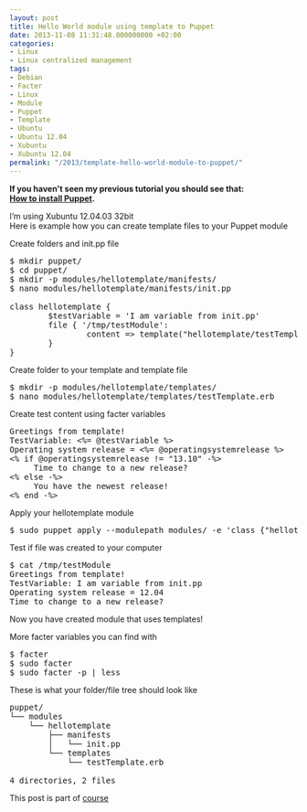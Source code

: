 ```yaml
---
layout: post
title: Hello World module using template to Puppet
date: 2013-11-08 11:31:48.000000000 +02:00
categories:
- Linux
- Linux centralized management
tags:
- Debian
- Facter
- Linux
- Module
- Puppet
- Template
- Ubuntu
- Ubuntu 12.04
- Xubuntu
- Xubuntu 12.04
permalink: "/2013/template-hello-world-module-to-puppet/"
---
```

**If you haven't seen my previous tutorial you should see that:  
[How to install Puppet](http://soivi.net/2013/how-to-install-puppet/).**

I’m using Xubuntu 12.04.03 32bit  
Here is example how you can create template files to your Puppet module

Create folders and init.pp file

<pre>$ mkdir puppet/
$ cd puppet/
$ mkdir -p modules/hellotemplate/manifests/
$ nano modules/hellotemplate/manifests/init.pp

class hellotemplate {
        $testVariable = 'I am variable from init.pp'
        file { '/tmp/testModule':
                content => template("hellotemplate/testTemplate.erb"),
        }
}</pre>

Create folder to your template and template file

<pre>$ mkdir -p modules/hellotemplate/templates/
$ nano modules/hellotemplate/templates/testTemplate.erb</pre>

Create test content using facter variables

<pre>Greetings from template!
TestVariable: <%= @testVariable %>
Operating system release = <%= @operatingsystemrelease %>
<% if @operatingsystemrelease != "13.10" -%>
     Time to change to a new release?
<% else -%>
     You have the newest release!
<% end -%></pre>

Apply your hellotemplate module

<pre>$ sudo puppet apply --modulepath modules/ -e 'class {"hellotemplate":}'</pre>

Test if file was created to your computer

<pre>$ cat /tmp/testModule
Greetings from template!
TestVariable: I am variable from init.pp
Operating system release = 12.04
Time to change to a new release?</pre>

Now you have created module that uses templates!

More facter variables you can find with

<pre>$ facter
$ sudo facter 
$ sudo facter -p | less</pre>

These is what your folder/file tree should look like

<pre>puppet/
└── modules
    └── hellotemplate
        ├── manifests
        │   └── init.pp
        └── templates
            └── testTemplate.erb

4 directories, 2 files</pre>

This post is part of [course](http://terokarvinen.com/2013/aikataulu-%E2%80%93-linuxin-keskitetty-hallinta-%E2%80%93-ict4tn011-4-syksylla-2013)